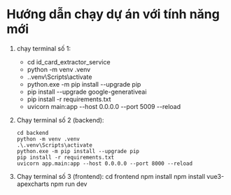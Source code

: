 # Hướng dẫn chạy dự án với tính năng mới
1. chạy terminal số 1: 
    - cd id_card_extractor_service
    - python -m venv .venv
    - .\.venv\Scripts\activate
    - python.exe -m pip install --upgrade pip
    - pip install --upgrade google-generativeai
    - pip install -r requirements.txt
    - uvicorn main:app --host 0.0.0.0 --port 5009 --reload

2. Chạy terminal số 2 (backend):
    ```
    cd backend
    python -m venv .venv
    .\.venv\Scripts\activate
    python.exe -m pip install --upgrade pip
    pip install -r requirements.txt
    uvicorn app.main:app --host 0.0.0.0 --port 8000 --reload
    ```

3. Chạy terminal số 3 (frontend):
    cd frontend
    npm install
    npm install vue3-apexcharts
    npm run dev